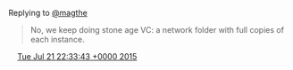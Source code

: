 Replying to [@magthe](https://twitter.com/magthe/status/623251072233144320)

> No, we keep doing stone age VC: a network folder with full copies of each instance\.

<img src="../../media/tweet.ico" width="12" /> [Tue Jul 21 22:33:43 +0000 2015](https://twitter.com/DromerDenker/status/623621904621010944)